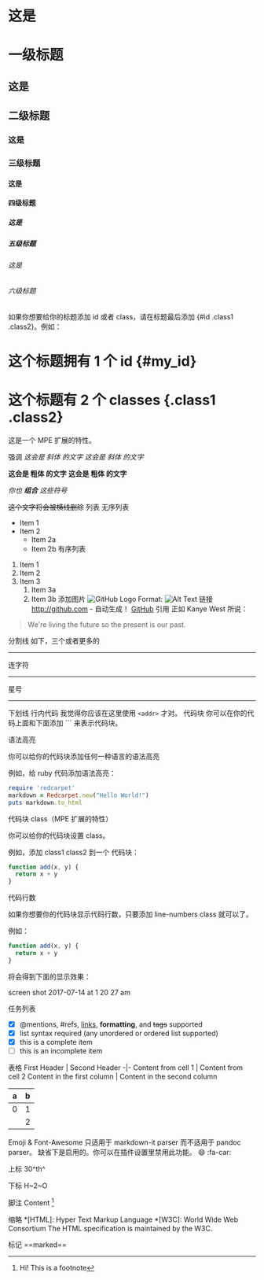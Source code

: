 # 这是 <h1> 一级标题
## 这是 <h2> 二级标题
### 这是 <h3> 三级标题
#### 这是 <h4> 四级标题
##### 这是 <h5> 五级标题
###### 这是 <h6> 六级标题
如果你想要给你的标题添加 id 或者 class，请在标题最后添加 {#id .class1 .class2}。例如：

# 这个标题拥有 1 个 id {#my_id}
# 这个标题有 2 个 classes {.class1 .class2}
这是一个 MPE 扩展的特性。

强调
*这会是 斜体 的文字*
_这会是 斜体 的文字_

**这会是 粗体 的文字**
__这会是 粗体 的文字__

_你也 **组合** 这些符号_

~~这个文字将会被横线删除~~
列表
无序列表

* Item 1
* Item 2
  * Item 2a
  * Item 2b
有序列表

1. Item 1
1. Item 2
1. Item 3
   1. Item 3a
   1. Item 3b
添加图片
![GitHub Logo](187.JPG)
Format: ![Alt Text](url)
链接
http://github.com - 自动生成！
[GitHub](http://github.com)
引用
正如 Kanye West 所说：
> We're living the future so
> the present is our past.

分割线
如下，三个或者更多的

---

连字符

***

星号

___

下划线
行内代码
我觉得你应该在这里使用
`<addr>` 才对。 
代码块
你可以在你的代码上面和下面添加 ``` 来表示代码块。

语法高亮

你可以给你的代码块添加任何一种语言的语法高亮

例如，给 ruby 代码添加语法高亮：

```ruby
require 'redcarpet'
markdown = Redcarpet.new("Hello World!")
puts markdown.to_html
```
代码块 class（MPE 扩展的特性）

你可以给你的代码块设置 class。

例如，添加 class1 class2 到一个 代码块：

```javascript {.class1 .class}
function add(x, y) {
  return x + y
}
```
代码行数

如果你想要你的代码块显示代码行数，只要添加 line-numbers class 就可以了。

例如：

```javascript {.line-numbers}
function add(x, y) {
  return x + y
}
```
将会得到下面的显示效果：

screen shot 2017-07-14 at 1 20 27 am

任务列表
- [x] @mentions, #refs, [links](), **formatting**, and <del>tags</del> supported
- [x] list syntax required (any unordered or ordered list supported)
- [x] this is a complete item
- [ ] this is an incomplete item

表格
First Header | Second Header
-|-
Content from cell 1 | Content from cell 2
Content in the first column | Content in the second column

|a|b|
|-|-|
|0|1|
||2|

Emoji & Font-Awesome
只适用于 markdown-it parser 而不适用于 pandoc parser。
缺省下是启用的。你可以在插件设置里禁用此功能。
:smile:
:fa-car:

上标
30^th^

下标
H~2~O

脚注
Content [^1]
[^1]: Hi! This is a footnote

缩略
*[HTML]: Hyper Text Markup Language
*[W3C]:  World Wide Web Consortium
The HTML specification
is maintained by the W3C.

标记
==marked==
